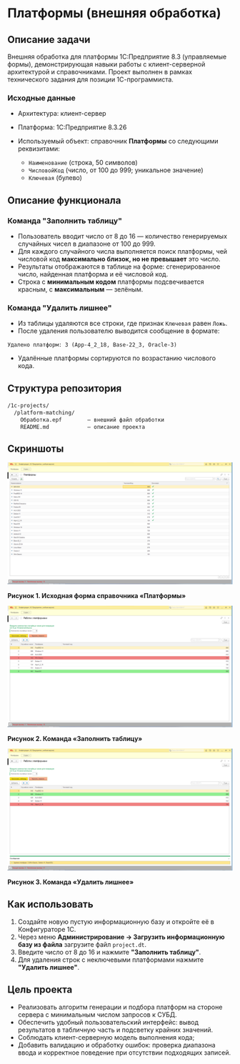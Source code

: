 # Платформы (внешняя обработка)

## Описание задачи

Внешняя обработка для платформы 1С:Предприятие 8.3 (управляемые формы), демонстрирующая навыки работы с клиент-серверной архитектурой и справочниками. Проект выполнен в рамках технического задания для позиции 1С-программиста.

### Исходные данные

* Архитектура: клиент-сервер
* Платформа: 1С:Предприятие 8.3.26
* Используемый объект: справочник **Платформы** со следующими реквизитами:

  * `Наименование` (строка, 50 символов)
  * `ЧисловойКод` (число, от 100 до 999; уникальное значение)
  * `Ключевая` (булево)

## Описание функционала

### Команда "Заполнить таблицу"

* Пользователь вводит число от 8 до 16 — количество генерируемых случайных чисел в диапазоне от 100 до 999.
* Для каждого случайного числа выполняется поиск платформы, чей числовой код **максимально близок, но не превышает** это число.
* Результаты отображаются в таблице на форме: сгенерированное число, найденная платформа и её числовой код.
* Строка с **минимальным кодом** платформы подсвечивается красным, с **максимальным** — зелёным.

### Команда "Удалить лишнее"

* Из таблицы удаляются все строки, где признак `Ключевая` равен `Ложь`.
* После удаления пользователю выводится сообщение в формате:

```
Удалено платформ: 3 (App-4_2_18, Base-22_3, Oracle-3)
```

* Удалённые платформы сортируются по возрастанию числового кода.

## Структура репозитория

```
/1c-projects/
  /platform-matching/
    Обработка.epf        — внешний файл обработки
    README.md            — описание проекта
```

## Скриншоты

![Исходная форма](Скриншоты/СправочникПлатформы.png)

**Рисунок 1. Исходная форма справочника «Платформы»**

![Исходная форма](Скриншоты/КомандаЗаполнитьТаблицу.png)

**Рисунок 2. Команда «Заполнить таблицу»**

![Исходная форма](Скриншоты/КомандаУдалитьЛишнее.png)

**Рисунок 3. Команда «Удалить лишнее»**

## Как использовать

1. Создайте новую пустую информационную базу и откройте её в Конфигураторе 1С.
2. Через меню **Администрирование → Загрузить информационную базу из файла** загрузите файл `project.dt`.
3. Введите число от 8 до 16 и нажмите **"Заполнить таблицу"**.
4. Для удаления строк с неключевыми платформами нажмите **"Удалить лишнее"**.

## Цель проекта

* Реализовать алгоритм генерации и подбора платформ на стороне сервера с минимальным числом запросов к СУБД.
* Обеспечить удобный пользовательский интерфейс: вывод результатов в табличную часть и подсветку крайних значений.
* Соблюдать клиент-серверную модель выполнения кода;
* Добавить валидацию и обработку ошибок: проверка диапазона ввода и корректное поведение при отсутствии подходящих записей.


